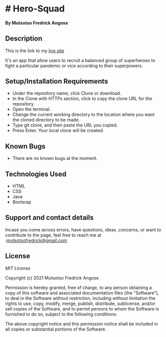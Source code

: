 # # Hero-Squad
#### By **Mutsotso Fredrick Angose**
## Description

 This is the link to my [live site]()

 It's an app that allow users to recruit a balanced group of superheroes to fight a particular pandemic or vice according to their superpowers.
## Setup/Installation Requirements
* Under the repository name, click Clone or download.
* In the Clone with HTTPs section, click  to copy the clone URL for the repository.
* Open the terminal.
* Change the current working directory to the location where you want the cloned directory to be made.
* Type git clone, and then paste the URL you copied.
* Press Enter. Your local clone will be created.
## Known Bugs
* There are no known bugs at the moment.
## Technologies Used
* HTML
* CSS
* Java
* Bootsrap
## Support and contact details
Incase you come across errors, have questions, ideas ,concerns, or want to contribute to the page, feel free to reach me at :mutsotsofredrick@gmail.com 

## License
*MIT License*

Copyright (c) 2021 Mutsotso Fredrick Angose

Permission is hereby granted, free of charge, to any person obtaining a copy
of this software and associated documentation files (the "Software"), to deal
in the Software without restriction, including without limitation the rights
to use, copy, modify, merge, publish, distribute, sublicense, and/or sell
copies of the Software, and to permit persons to whom the Software is
furnished to do so, subject to the following conditions:

The above copyright notice and this permission notice shall be included in all
copies or substantial portions of the Software.

 
